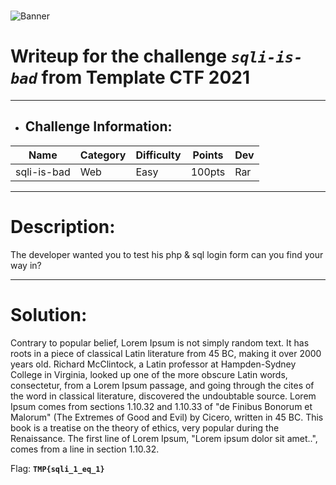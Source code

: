 <!-- Banner is optional -->
   <br> ![Banner](https://media.giphy.com/media/rgvhPWhCzT2DEeKmkO/giphy.gif?cid=790b76117afae56240a0a968b60c6eebe6cd664672a6c895&rid=giphy.gif&ct=g)
   
# Writeup for the challenge **_`sqli-is-bad`_** from Template CTF 2021
----

- ## Challenge Information:

| Name        | Category | Difficulty | Points | Dev |
|-------------|----------|------------|--------|-----|
| sqli-is-bad | Web      | Easy       | 100pts | Rar |

----

# Description: 
The developer wanted you to test his php & sql login form can you find your way in?

----

# Solution:
Contrary to popular belief, Lorem Ipsum is not simply random text. It has roots in a piece of classical Latin literature from 45 BC, making it over 2000 years old. Richard McClintock, a Latin professor at Hampden-Sydney College in Virginia, looked up one of the more obscure Latin words, consectetur, from a Lorem Ipsum passage, and going through the cites of the word in classical literature, discovered the undoubtable source. Lorem Ipsum comes from sections 1.10.32 and 1.10.33 of "de Finibus Bonorum et Malorum" (The Extremes of Good and Evil) by Cicero, written in 45 BC. This book is a treatise on the theory of ethics, very popular during the Renaissance. The first line of Lorem Ipsum, "Lorem ipsum dolor sit amet..", comes from a line in section 1.10.32.

Flag: **`TMP{sqli_1_eq_1}`** 
